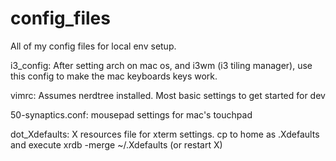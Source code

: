 config_files
============
All of my config files for local env setup.

i3_config: After setting arch on mac os, and i3wm (i3 tiling manager), use this config to make the mac keyboards keys work.

vimrc: Assumes nerdtree installed. Most basic settings to get started for dev

50-synaptics.conf: mousepad settings for mac's touchpad

dot_Xdefaults: X resources file for xterm settings. cp to home as .Xdefaults and execute xrdb -merge ~/.Xdefaults (or restart X)
